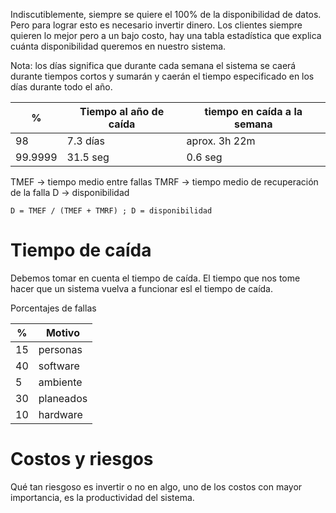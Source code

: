 Indiscutiblemente, siempre se quiere el 100% de la disponibilidad de datos. Pero para lograr esto es necesario invertir dinero. 
Los clientes siempre quieren lo mejor pero a un bajo costo, hay una tabla estadística que explica cuánta disponibilidad queremos en nuestro sistema.

Nota: los días significa que durante cada semana el sistema se caerá durante tiempos cortos y sumarán y caerán el tiempo especificado en los días durante todo el año.

| % | Tiempo al año de caída | tiempo en caída a la semana |
|-|-| -|
| 98 | 7.3 días| aprox. 3h 22m|
| 99.9999 | 31.5 seg | 0.6 seg |

TMEF -> tiempo medio entre fallas
TMRF -> tiempo medio de recuperación de la falla
D       -> disponibilidad

`D = TMEF / (TMEF + TMRF) ; D = disponibilidad`

# Tiempo de caída

Debemos tomar en cuenta el tiempo de caída. El tiempo que nos tome hacer que un sistema vuelva a funcionar esl el tiempo de caída.

Porcentajes de fallas

| % | Motivo |
|-|-|
| 15 | personas| 
| 40 | software |
| 5 | ambiente |
| 30 | planeados |
|10 | hardware |

# Costos y riesgos

Qué tan riesgoso es invertir o no en algo, uno de los costos con mayor importancia, es la productividad del sistema.
